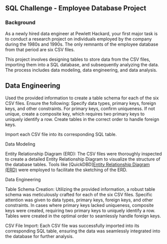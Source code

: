 ## SQL Challenge - Employee Database Project

### Background

As a newly hired data engineer at Pewlett Hackard, your first major task is to conduct a research project on individuals employed by the company during the 1980s and 1990s. The only remnants of the employee database from that period are six CSV files.

This project involves designing tables to store data from the CSV files, importing them into a SQL database, and subsequently analyzing the data. The process includes data modeling, data engineering, and data analysis.
        
## Data Engineering

Used the provided information to create a table schema for each of the six CSV files. Ensure the following:
        Specify data types, primary keys, foreign keys, and other constraints.
        For primary keys, confirm uniqueness. If not unique, create a composite key, which requires two primary keys to uniquely identify a row.
        Create tables in the correct order to handle foreign keys.

Import each CSV file into its corresponding SQL table.

Data Modeling

Entity Relationship Diagram (ERD):
        The CSV files were thoroughly inspected to create a detailed Entity Relationship Diagram to visualize the structure of the database tables.
        Tools like [QuickDBD][Entity Relationship Diagram (ERD)](https://www.quickdatabasediagrams.com/)
 were employed to facilitate the sketching of the ERD.

Data Engineering

Table Schema Creation:
        Utilizing the provided information, a robust table schema was meticulously crafted for each of the six CSV files.
        Specific attention was given to data types, primary keys, foreign keys, and other constraints.
        In cases where primary keys lacked uniqueness, composite keys were created, requiring two primary keys to uniquely identify a row.
        Tables were created in the optimal order to seamlessly handle foreign keys.

CSV File Import:
        Each CSV file was successfully imported into its corresponding SQL table, ensuring the data was seamlessly integrated into the database for further analysis.
